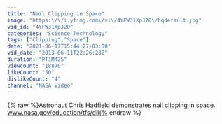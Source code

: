 ```yaml
---
title: "Nail Clipping in Space"
image: "https:\/\/i.ytimg.com\/vi\/4YFW31XpJ2Q\/hqdefault.jpg"
vid_id: "4YFW31XpJ2Q"
categories: "Science-Technology"
tags: ["Clipping","Space"]
date: "2021-06-17T15:44:27+03:00"
vid_date: "2013-06-11T22:26:28Z"
duration: "PT1M42S"
viewcount: "18870"
likeCount: "50"
dislikeCount: "4"
channel: "NASA Video"
---
```

{% raw %}Astronaut Chris Hadfield demonstrates nail clipping in space.<br />www.nasa.gov/education/tfs/dil{% endraw %}
